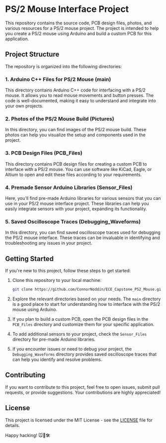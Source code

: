 # PS/2 Mouse Interface Project

This repository contains the source code, PCB design files, photos, and various resources for a PS/2 mouse project. The project is intended to help you create a PS/2 mouse using Arduino and build a custom PCB for this application.

## Project Structure

The repository is organized into the following directories:

### 1. Arduino C++ Files for PS/2 Mouse (main)

This directory contains Arduino C++ code for interfacing with a PS/2 mouse. It allows you to read mouse movements and button presses. The code is well-documented, making it easy to understand and integrate into your own projects.

### 2. Photos of the PS/2 Mouse Build (Pictures)


In this directory, you can find images of the PS/2 mouse build. These photos can help you visualize the setup and components used in the project.

### 3. PCB Design Files (PCB_Files)

This directory contains PCB design files for creating a custom PCB to interface with a PS/2 mouse. You can use software like KiCad, Eagle, or Altium to open and edit these files according to your requirements.

### 4. Premade Sensor Arduino Libraries (Sensor_Files)

Here, you'll find pre-made Arduino libraries for various sensors that you can use in your PS/2 mouse interface project. These libraries can help you easily integrate sensors with your project, expanding its functionality.

### 5. Saved Oscilloscope Traces (Debugging_Waveforms)

In this directory, you can find saved oscilloscope traces used for debugging the PS/2 mouse interface. These traces can be invaluable in identifying and troubleshooting any issues in your project.

## Getting Started

If you're new to this project, follow these steps to get started:

1. Clone this repository to your local machine:

   ```bash
   git clone https://github.com/ConnorNoddin/ECE_Capstone_PS2_Mouse.git
   ```

2. Explore the relevant directories based on your needs. The `main` directory is a good place to start for understanding how to interface with the PS/2 mouse using Arduino.

3. If you plan to build a custom PCB, open the PCB design files in the `PCB_Files` directory and customize them for your specific application.

4. To add additional sensors to your project, check the `Sensor_Files` directory for pre-made Arduino libraries.

5. If you encounter issues or need to debug your project, the `Debugging_Waveforms` directory provides saved oscilloscope traces that can help you identify and resolve problems.

## Contributing

If you want to contribute to this project, feel free to open issues, submit pull requests, or provide suggestions. Your contributions are highly appreciated!

## License

This project is licensed under the MIT License - see the [LICENSE](LICENSE) file for details.

Happy hacking! 🐭🔌🛠️
